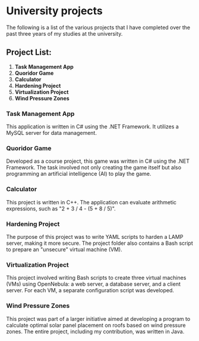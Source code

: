 # University projects
The following is a list of the various projects that I have completed over the past three years of my studies at the university.

## Project List:
1. **Task Management App**
2. **Quoridor Game**
3. **Calculator**
4. **Hardening Project**
5. **Virtualization Project**
6. **Wind Pressure Zones**

### Task Management App
This application is written in C# using the .NET Framework. It utilizes a MySQL server for data management.

### Quoridor Game
Developed as a course project, this game was written in C# using the .NET Framework. The task involved not only creating the game itself but also programming an artificial intelligence (AI) to play the game.

### Calculator
This project is written in C++. The application can evaluate arithmetic expressions, such as "2 + 3 / 4 - (5 + 8 / 5)".

### Hardening Project
The purpose of this project was to write YAML scripts to harden a LAMP server, making it more secure. The project folder also contains a Bash script to prepare an "unsecure" virtual machine (VM).

### Virtualization Project
This project involved writing Bash scripts to create three virtual machines (VMs) using OpenNebula: a web server, a database server, and a client server. For each VM, a separate configuration script was developed.

### Wind Pressure Zones
This project was part of a larger initiative aimed at developing a program to calculate optimal solar panel placement on roofs based on wind pressure zones. The entire project, including my contribution, was written in Java.
